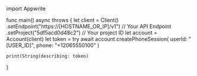 import Appwrite

func main() async throws {
    let client = Client()
      .setEndpoint("https://[HOSTNAME_OR_IP]/v1") // Your API Endpoint
      .setProject("5df5acd0d48c2") // Your project ID
    let account = Account(client)
    let token = try await account.createPhoneSession(
        userId: "[USER_ID]",
        phone: "+12065550100"
    )

    print(String(describing: token)
}
